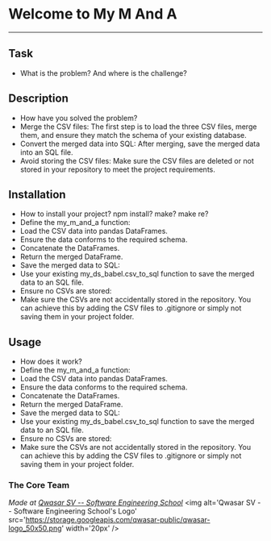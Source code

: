 # Welcome to My M And A
***

## Task
- What is the problem? And where is the challenge?


## Description
- How have you solved the problem?
- Merge the CSV files: The first step is to load the three CSV files, merge them, and ensure they match the schema of your existing database.
- Convert the merged data into SQL: After merging, save the merged data into an SQL file.
- Avoid storing the CSV files: Make sure the CSV files are deleted or not stored in your repository to meet the project requirements.

## Installation
- How to install your project? npm install? make? make re?
- Define the my_m_and_a function:
- Load the CSV data into pandas DataFrames.
- Ensure the data conforms to the required schema.
- Concatenate the DataFrames.
- Return the merged DataFrame.
- Save the merged data to SQL:
- Use your existing my_ds_babel.csv_to_sql function to save the merged data to an SQL file.
- Ensure no CSVs are stored:
- Make sure the CSVs are not accidentally stored in the repository. You can achieve this by adding the CSV files to .gitignore or simply not saving them in your project folder.

## Usage
- How does it work?
- Define the my_m_and_a function:
- Load the CSV data into pandas DataFrames.
- Ensure the data conforms to the required schema.
- Concatenate the DataFrames.
- Return the merged DataFrame.
- Save the merged data to SQL:
- Use your existing my_ds_babel.csv_to_sql function to save the merged data to an SQL file.
- Ensure no CSVs are stored:
- Make sure the CSVs are not accidentally stored in the repository. You can achieve this by adding the CSV files to .gitignore or simply not saving them in your project folder.


### The Core Team


<span><i>Made at <a href='https://qwasar.io'>Qwasar SV -- Software Engineering School</a></i></span>
<span><img alt='Qwasar SV -- Software Engineering School's Logo' src='https://storage.googleapis.com/qwasar-public/qwasar-logo_50x50.png' width='20px' /></span>
